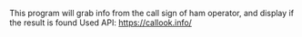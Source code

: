 This program will grab info from the call sign of ham operator, and display if the result is found
Used API: https://callook.info/
